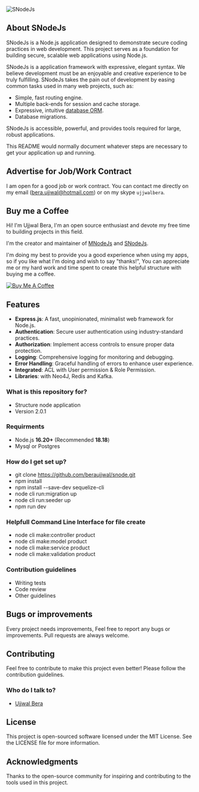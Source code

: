 ![SNodeJs](https://github.com/beraujjwal/snode/blob/main/SNodeJs.png?raw=true)

## About SNodeJs

SNodeJs is a Node.js application designed to demonstrate secure coding practices in web development. This project serves as a foundation for building secure, scalable web applications using Node.js.

SNodeJs is a application framework with expressive, elegant syntax. We believe development must be an enjoyable and creative experience to be truly fulfilling. SNodeJs takes the pain out of development by easing common tasks used in many web projects, such as:

- Simple, fast routing engine.
- Multiple back-ends for session and cache storage.
- Expressive, intuitive [database ORM](https://sequelize.org/).
- Database migrations.

SNodeJs is accessible, powerful, and provides tools required for large, robust applications.

This README would normally document whatever steps are necessary to get your application up and running.

## Advertise for Job/Work Contract

I am open for a good job or work contract. You can contact me directly on my email ([bera.ujjwal@hotmail.com](mailto:bera.ujjwal@hotmail.com 'bera.ujjwal@hotmail.com')) or on my skype `ujjwalbera`.

## Buy me a Coffee

Hi! I'm Ujjwal Bera, I'm an open source enthusiast and devote my free time to building projects in this field.

I'm the creator and maintainer of [MNodeJs](https://github.com/beraujjwal/mnodejs/blob/main/README.md) and [SNodeJs](https://github.com/beraujjwal/snode/blob/main/README.md).

I'm doing my best to provide you a good experience when using my apps, so if you like what I'm doing and wish to say "thanks!", You can appreciate me or my hard work and time spent to create this helpful structure with buying me a coffee.

<a href="https://www.buymeacoffee.com/beraujjwalu" target="_blank"><img src="https://bmc-cdn.nyc3.digitaloceanspaces.com/BMC-button-images/custom_images/orange_img.png" alt="Buy Me A Coffee" style="height: auto !important;width: auto !important;" ></a>

## Features

- **Express.js**: A fast, unopinionated, minimalist web framework for Node.js.
- **Authentication**: Secure user authentication using industry-standard practices.
- **Authorization**: Implement access controls to ensure proper data protection.
- **Logging**: Comprehensive logging for monitoring and debugging.
- **Error Handling**: Graceful handling of errors to enhance user experience.
- **Integrated**: ACL with User permission & Role Permission.
- **Libraries**: with Neo4J, Redis and Kafka.

### What is this repository for? ###

* Structure node application
* Version 2.0.1

### Requirments ###

* Node.js **16.20+** (Recommended **18.18**)
* Mysql or Postgres

### How do I get set up? ###

* git clone https://github.com/beraujjwal/snode.git
* npm install
* npm install --save-dev sequelize-cli
* node cli run:migration up
* node cli run:seeder up
* npm run dev

### Helpfull Command Line Interface for file create ###

* node cli make:controller product
* node cli make:model product
* node cli make:service product
* node cli make:validation product

### Contribution guidelines ###

* Writing tests
* Code review
* Other guidelines

## Bugs or improvements

Every project needs improvements, Feel free to report any bugs or improvements. Pull requests are always welcome.

## Contributing

Feel free to contribute to make this project even better! Please follow the contribution guidelines.

### Who do I talk to? ###

* [Ujjwal Bera](https://github.com/beraujjwal)

## License

This project is open-sourced software licensed under the MIT License. See the LICENSE file for more information.

## Acknowledgments

Thanks to the open-source community for inspiring and contributing to the tools used in this project.
